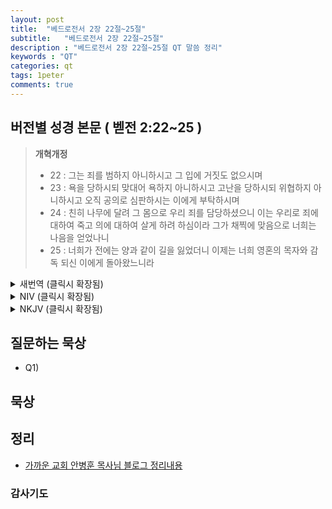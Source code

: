 ```yaml
---
layout: post
title:  "베드로전서 2장 22절~25절"
subtitle:   "베드로전서 2장 22절~25절"
description : "베드로전서 2장 22절~25절 QT 말씀 정리"
keywords : "QT"
categories: qt
tags: 1peter
comments: true
---
```


## 버전별 성경 본문 ( 벧전 2:22~25 )

> **개혁개정**
>* 22 : 그는 죄를 범하지 아니하시고 그 입에 거짓도 없으시며 
>* 23 : 욕을 당하시되 맞대어 욕하지 아니하시고 고난을 당하시되 위협하지 아니하시고 오직 공의로 심판하시는 이에게 부탁하시며 
>* 24 : 친히 나무에 달려 그 몸으로 우리 죄를 담당하셨으니 이는 우리로 죄에 대하여 죽고 의에 대하여 살게 하려 하심이라 그가 채찍에 맞음으로 너희는 나음을 얻었나니 
>* 25 : 너희가 전에는 양과 같이 길을 잃었더니 이제는 너희 영혼의 목자와 감독 되신 이에게 돌아왔느니라
<details>

<summary> 새번역 (클릭시 확장됨)</summary>
<div markdown="1">

>* 22 : 그는 죄를 지으신 일이 없고 그의 입에서는 아무런 거짓도 찾아볼  수 없었습니다.
>* 23 : 그는 모욕을 당하셨으나 모욕으로  갚지 않으시고, 고난을 당하셨으나 위협하지 않으시고, 정의롭게 심판하시는 이에게 다 맡기셨습니다.  
>* 24 : 그는 우리 죄를 자기의 몸에 몸소 지시고서, 나무에 달리셨습니다. 그것은, 우리가 죄에는 죽고 의에는 살게 하시려는 것이었습니다. 그가 매를 맞아 상함으로 여러분이 나음을 얻었습니다.
>* 25 : 전에는 여러분은 길 잃은 양과 같았으나, 이제는 여러분의 영혼의 목자이며 감독이신 그에게로 돌아왔습니다.
</div>
</details>

<details>
<summary> NIV (클릭시 확장됨)</summary>
<div markdown="1">

>* 22 : "He committed no sin,
and no deceit was found in his mouth."
>* 23 : When they hurled their insults at him, he did not retaliate; when he suffered, he made no threats. Instead, he entrusted himself to him who judges justly. 
>* 24 : "He himself bore our sins" in his body on the cross, so that we might die to sins and live for righteousness; "by his wounds you have been healed."
>* 25 : For "you were like sheep going astray," but now you have returned to the Shepherd and Overseer of your souls.
</div>
</details>

<details>
<summary> NKJV (클릭시 확장됨)</summary>
<div markdown="1">

>* 22 : "Who committed no sin, 
Nor was deceit found in His mouth";
>* 23 : who, when He was reviled, did not revile in return; when He suffered, He did not threaten, but committed Himself to Him who judges righteously; 
>* 24 : who Himself bore our sins in His own body on the tree, that we, having died to sins, might live for righteousness—by whose stripes you were healed. 
>* 25 : For you were like sheep going astray, but have now returned to the Shepherd and Overseer of your souls.
</div>
</details>

## 질문하는 묵상

* Q1) 

## 묵상


## 정리
* [가까운 교회 안병훈 목사님 블로그 정리내용](https://blog.naver.com/tolerance2018)

### 감사기도

